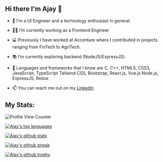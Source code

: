 ## Hi there I'm Ajay 👋

- 💾 I'm a UI Engineer and a technology enthusiast in general.
- 👨‍💻 I’m currently working as a Frontend Engineer
- 💻 Previously I have worked at Accenture where I contributed in projects ranging from FinTech to AgriTech.
- 📚 I’m currently exploring backend (NodeJS/ExpressJS). 
 
- 💽 Languages and frameworks that I know are C, C++, HTML5, CSS3, JavaScript, TypeScript Tailwind CSS, Bootstrap, 
   React.js, Vue.js Node.js, ExpressJS, Redux
- 📫 You can reach me out on my [LinkedIn](https://www.linkedin.com/in/ajay02/)


## My Stats:

![Profile View Counter](https://komarev.com/ghpvc/?username=ajayj02)

[![Ajay's top languages](https://github-readme-stats.vercel.app/api/top-langs/?username=ajayj02&theme=blue-green)](https://github.com/ajayj02)


[![Ajay's github stats](https://github-readme-stats.vercel.app/api?username=ajayj02&theme=blue-green)](https://github.com/ajayj02)

[![Ajay's github streak](https://github-readme-streak-stats.herokuapp.com/?user=ajayj02&theme=blue-green)](https://github.com/ajayj02)

[![Ajay's github trophy](https://github-profile-trophy.vercel.app/?username=ajayj02&row=1)](https://github.com/ajayj02)
